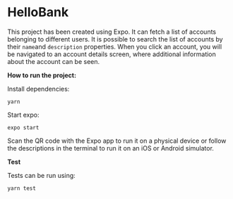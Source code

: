 # HelloBank

This project has been created using Expo. It can fetch a list of accounts belonging to different users. It is possible to search the list of accounts by their `name`and `description` properties. When you click an account, you will be navigated to an account details screen, where additional information about the account can be seen.

**How to run the project:**

Install dependencies:

`yarn`

Start expo:

`expo start`

Scan the QR code with the Expo app to run it on a physical device or follow the descriptions in the terminal to run it on an iOS or Android simulator.

**Test**

Tests can be run using:

`yarn test`
